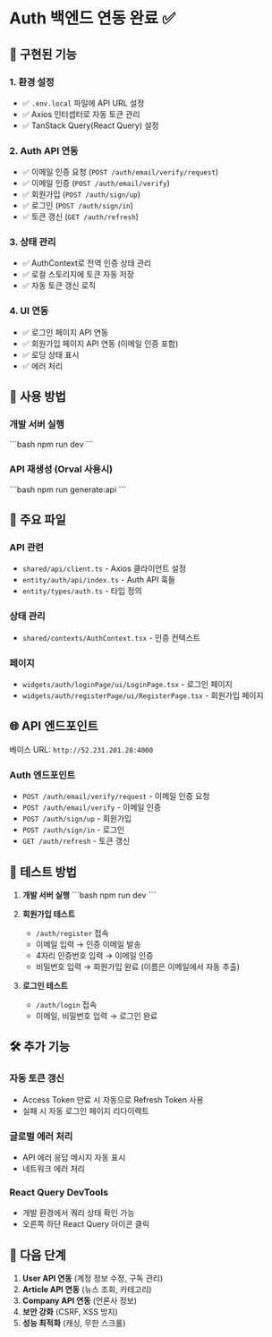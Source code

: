 # Auth 백엔드 연동 완료 ✅

## 🚀 구현된 기능

### 1. **환경 설정**

- ✅ `.env.local` 파일에 API URL 설정
- ✅ Axios 인터셉터로 자동 토큰 관리
- ✅ TanStack Query(React Query) 설정

### 2. **Auth API 연동**

- ✅ 이메일 인증 요청 (`POST /auth/email/verify/request`)
- ✅ 이메일 인증 (`POST /auth/email/verify`)
- ✅ 회원가입 (`POST /auth/sign/up`)
- ✅ 로그인 (`POST /auth/sign/in`)
- ✅ 토큰 갱신 (`GET /auth/refresh`)

### 3. **상태 관리**

- ✅ AuthContext로 전역 인증 상태 관리
- ✅ 로컬 스토리지에 토큰 자동 저장
- ✅ 자동 토큰 갱신 로직

### 4. **UI 연동**

- ✅ 로그인 페이지 API 연동
- ✅ 회원가입 페이지 API 연동 (이메일 인증 포함)
- ✅ 로딩 상태 표시
- ✅ 에러 처리

## 🔧 사용 방법

### 개발 서버 실행

\`\`\`bash
npm run dev
\`\`\`

### API 재생성 (Orval 사용시)

\`\`\`bash
npm run generate:api
\`\`\`

## 📁 주요 파일

### API 관련

- `shared/api/client.ts` - Axios 클라이언트 설정
- `entity/auth/api/index.ts` - Auth API 훅들
- `entity/types/auth.ts` - 타입 정의

### 상태 관리

- `shared/contexts/AuthContext.tsx` - 인증 컨텍스트

### 페이지

- `widgets/auth/loginPage/ui/LoginPage.tsx` - 로그인 페이지
- `widgets/auth/registerPage/ui/RegisterPage.tsx` - 회원가입 페이지

## 🌐 API 엔드포인트

베이스 URL: `http://52.231.201.28:4000`

### Auth 엔드포인트

- `POST /auth/email/verify/request` - 이메일 인증 요청
- `POST /auth/email/verify` - 이메일 인증
- `POST /auth/sign/up` - 회원가입
- `POST /auth/sign/in` - 로그인
- `GET /auth/refresh` - 토큰 갱신

## 🧪 테스트 방법

1. **개발 서버 실행**
   \`\`\`bash
   npm run dev
   \`\`\`

2. **회원가입 테스트**

   - `/auth/register` 접속
   - 이메일 입력 → 인증 이메일 발송
   - 4자리 인증번호 입력 → 이메일 인증
   - 비밀번호 입력 → 회원가입 완료 (이름은 이메일에서 자동 추출)

3. **로그인 테스트**
   - `/auth/login` 접속
   - 이메일, 비밀번호 입력 → 로그인 완료

## 🛠️ 추가 기능

### 자동 토큰 갱신

- Access Token 만료 시 자동으로 Refresh Token 사용
- 실패 시 자동 로그인 페이지 리다이렉트

### 글로벌 에러 처리

- API 에러 응답 메시지 자동 표시
- 네트워크 에러 처리

### React Query DevTools

- 개발 환경에서 쿼리 상태 확인 가능
- 오른쪽 하단 React Query 아이콘 클릭

## 📝 다음 단계

1. **User API 연동** (계정 정보 수정, 구독 관리)
2. **Article API 연동** (뉴스 조회, 카테고리)
3. **Company API 연동** (언론사 정보)
4. **보안 강화** (CSRF, XSS 방지)
5. **성능 최적화** (캐싱, 무한 스크롤)
